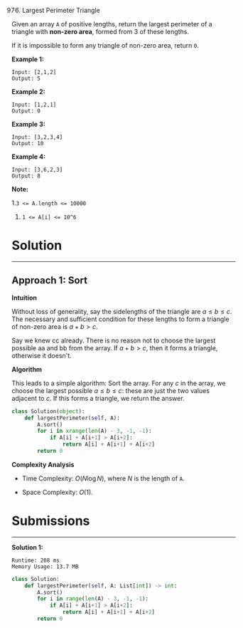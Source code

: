 976. Largest Perimeter Triangle

Given an array `A` of positive lengths, return the largest perimeter of a triangle with **non-zero area**, formed from 3 of these lengths.

If it is impossible to form any triangle of non-zero area, return `0`.

 

**Example 1:**
```
Input: [2,1,2]
Output: 5
```

**Example 2:**
```
Input: [1,2,1]
Output: 0
```

**Example 3:**
```
Input: [3,2,3,4]
Output: 10
```

**Example 4:**
```
Input: [3,6,2,3]
Output: 8
```

**Note:**

1.`3 <= A.length <= 10000`
1. `1 <= A[i] <= 10^6`

# Solution
---
## Approach 1: Sort
**Intuition**

Without loss of generality, say the sidelengths of the triangle are $a \leq b \leq c$. The necessary and sufficient condition for these lengths to form a triangle of non-zero area is $a + b > c$.

Say we knew cc already. There is no reason not to choose the largest possible aa and bb from the array. If $a + b > c$, then it forms a triangle, otherwise it doesn't.

**Algorithm**

This leads to a simple algorithm: Sort the array. For any $c$ in the array, we choose the largest possible $a \leq b \leq c$: these are just the two values adjacent to $c$. If this forms a triangle, we return the answer.

```python
class Solution(object):
    def largestPerimeter(self, A):
        A.sort()
        for i in xrange(len(A) - 3, -1, -1):
            if A[i] + A[i+1] > A[i+2]:
                return A[i] + A[i+1] + A[i+2]
        return 0
```

**Complexity Analysis**

* Time Complexity: $O(N \log N)$, where $N$ is the length of `A`.

* Space Complexity: $O(1)$.

# Submissions
---
**Solution 1:**
```
Runtime: 208 ms
Memory Usage: 13.7 MB
```
```python
class Solution:
    def largestPerimeter(self, A: List[int]) -> int:
        A.sort()
        for i in range(len(A) - 3, -1, -1):
            if A[i] + A[i+1] > A[i+2]:
                return A[i] + A[i+1] + A[i+2]
        return 0
```